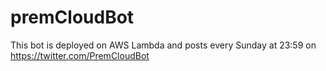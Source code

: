 # premCloudBot

This bot is deployed on AWS Lambda and posts every Sunday at 23:59 on https://twitter.com/PremCloudBot
